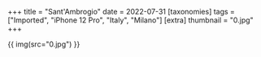 +++
title = "Sant'Ambrogio"
date = 2022-07-31
[taxonomies]
tags = ["Imported", "iPhone 12 Pro", "Italy", "Milano"]
[extra]
thumbnail = "0.jpg"
+++

{{ img(src="0.jpg") }}
